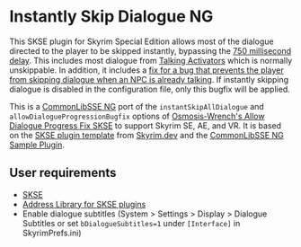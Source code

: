 # Instantly Skip Dialogue NG

This SKSE plugin for Skyrim Special Edition allows most of the dialogue directed to the player to be skipped instantly, bypassing the [750 millisecond delay](https://github.com/Mardoxx/skyrimui/blob/master/src/dialoguemenu/DialogueMenu.as#L10). This includes most dialogue from [Talking Activators](https://www.creationkit.com/index.php?title=TalkingActivator) which is normally unskippable. In addition, it includes a [fix for a bug that prevents the player from skipping dialogue when an NPC is already talking](https://www.nexusmods.com/skyrimspecialedition/mods/67433). If instantly skipping dialogue is disabled in the configuration file, only this bugfix will be applied.

This is a [CommonLibSSE NG](https://github.com/CharmedBaryon/CommonLibSSE-NG) port of the `instantSkipAllDialogue` and `allowDialogueProgressionBugfix` options of [Osmosis-Wrench's Allow Dialogue Progress Fix SKSE](https://github.com/Osmosis-Wrench/AllowDialogueProgressFixSKSE) to support Skyrim SE, AE, and VR. It is based on the [SKSE plugin template](https://github.com/SkyrimDev/HelloWorld-using-CommonLibSSE-NG) from [Skyrim.dev](https://skyrim.dev/skse/first-plugin) and the [CommonLibSSE NG Sample Plugin](https://gitlab.com/colorglass/commonlibsse-sample-plugin).

## User requirements

* [SKSE](https://skse.silverlock.org/)
* [Address Library for SKSE plugins](https://www.nexusmods.com/skyrimspecialedition/mods/32444)
* Enable dialogue subtitles (System > Settings > Display > Dialogue Subtitles or set `bDialogueSubtitles=1` under `[Interface]` in SkyrimPrefs.ini)
